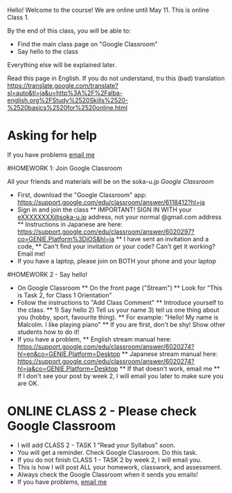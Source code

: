Hello! Welcome to the course! 
We are online until May 11. This is online Class 1.

By the end of this class, you will be able to:
* Find the main class page on "Google Classroom"
* Say hello to the class

Everything else will be explained later.

Read this page in English. If you do not understand, tru this (bad) translation https://translate.google.com/translate?sl=auto&tl=ja&u=http%3A%2F%2Falba-english.org%2FStudy%2520Skills%2520-%2520basics%2520for%2520online.html 

# Asking for help
If you have problems <a href="mailto:prentice@soka-u.jp">email me</a>

#HOMEWORK 1: Join Google Classroom

All your friends and materials will be on the soka-u.jp _Google Classroom_  
* First, download the "Google Classroom" app: https://support.google.com/edu/classroom/answer/6118412?hl=ja
* Sign in and join the class
** <red>IMPORTANT! </red> SIGN IN WITH your eXXXXXXXX@soka-u.jp address, not your normal @gmail.com address
** Instructions in Japanese are here: https://support.google.com/edu/classroom/answer/6020297?co=GENIE.Platform%3DiOS&hl=ja
** I have sent an invitation and a code, 
** Can't find your invitation or your code? Can't get it working? Email me!
* If you have a laptop, please join on BOTH your phone and your laptop

#HOMEWORK 2 - Say hello!
* On Google Classroom
** On the front page ("Stream")
** Look for "This is Task 2, for Class 1 Orientation"
* Follow the instructions to "Add Class Comment" 
** Introduce yourself to the class. 
** 1) Say hello 2) Tell us your name 3) tell us one thing about you (hobby, sport, favourite thing). 
** For example: "Hello! My name is Malcolm. I like playing piano"
** If you are first, don't be shy! Show other students how to do it!
* If you have a problem, 
** English stream manual here: https://support.google.com/edu/classroom/answer/6020274?hl=en&co=GENIE.Platform=Desktop
** Japanese stream manual here: https://support.google.com/edu/classroom/answer/6020274?hl=ja&co=GENIE.Platform=Desktop
** If that doesn't work, email me
** If I don't see your post by week 2, I will email you later to make sure you are OK. 

# ONLINE CLASS 2 - Please check Google Classroom
* I will add CLASS 2 - TASK 1 "Read your Syllabus" soon.
* You will get a reminder. Check Google Classroom. Do this task. 
* If you do not finish CLASS 1 - TASK 2 by week 2, I will email you. 
* This is how I will post ALL your homework, classwork, and assessment. 
* Always check the Google Classroom when it sends you emails!
* If you have problems, <a href="mailto:notmyrealaddressjustaspamfilter@alba-english.com">email me</a>
